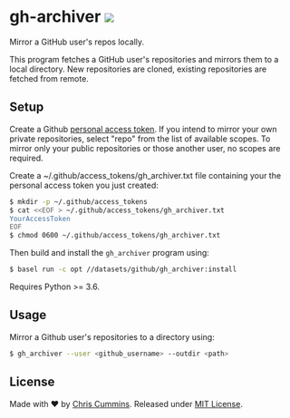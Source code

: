 <h1>
  gh-archiver
  </a> <a href="https://tldrlegal.com/license/mit-license" target="_blank">
    <img src="https://img.shields.io/badge/license-MIT-blue.svg?style=flat">
  </a>
</h1>

Mirror a GitHub user's repos locally.

This program fetches a GitHub user's repositories and mirrors them to a local
directory. New repositories are cloned, existing repositories are fetched from
remote.

## Setup

Create a Github [personal access token](https://github.com/settings/tokens/new).
If you intend to mirror your own private repositories, select "repo" from the
list of available scopes. To mirror only your public repositories or those
another user, no scopes are required.

Create a ~/.github/access_tokens/gh_archiver.txt file containing your
the personal access token you just created:

```sh
$ mkdir -p ~/.github/access_tokens
$ cat <<EOF > ~/.github/access_tokens/gh_archiver.txt
YourAccessToken
EOF
$ chmod 0600 ~/.github/access_tokens/gh_archiver.txt
```

Then build and install the `gh_archiver` program using:

```sh
$ basel run -c opt //datasets/github/gh_archiver:install
```

Requires Python >= 3.6.

## Usage

Mirror a Github user's repositories to a directory using:

```sh
$ gh_archiver --user <github_username> --outdir <path>
```


## License

Made with ❤️ by [Chris Cummins](http://chriscummins.cc).
Released under [MIT License](https://tldrlegal.com/license/mit-license).

